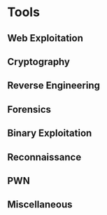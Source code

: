 # Tools

## Web Exploitation

## Cryptography

## Reverse Engineering

## Forensics

## Binary Exploitation

## Reconnaissance

## PWN

## Miscellaneous

